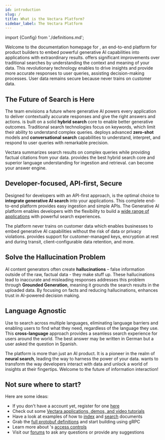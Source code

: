 ```yaml
---
id: introduction
slug: /
title: What is the Vectara Platform?
sidebar_label: The Vectara Platform
---
```


import {Config} from './definitions.md';

Welcome to the documentation homepage for <Config v="names.product"/>, an end-to-end platform for 
product builders to embed powerful generative AI capabilities into 
applications with extraordinary results. <Config v="names.product"/> offers significant 
improvements over traditional searches by understanding the context and 
meaning of your data. This revolutionary technology enables <Config v="names.product"/> to 
drive insights and provide more accurate responses to user queries, 
assisting decision-making processes. User data remains secure because <Config v="names.product"/> 
never trains on customer data.

## The Future of Search is Here

The <Config v="names.product"/> team envisions a future where generative AI powers every 
application to deliver contextually accurate responses and give the right 
answers and actions. <Config v="names.product"/> is built on a solid **hybrid search** core 
to enable better generative outcomes. Traditional search technologies focus 
on keywords, which limit their ability to understand complex queries. <Config v="names.product"/> 
deploys advanced **zero-shot** models and **conversational search** 
capabilities to understand, interpret, and respond to user queries with remarkable 
precision. 

Vectara summarizes search results on complex queries while providing factual 
citations from your data. <Config v="names.product"/> provides the best hybrid search 
core and superior language understanding for ingestion and retrieval. <Config v="names.product"/> 
can become your answer engine.

## Developer-focused, API-first, Secure

Designed for developers with an API-first approach, <Config v="names.product"/> is 
the optimal choice to **integrate generative AI search** into your 
applications. This complete end-to-end platform provides easy ingestion and 
simple APIs. The <Config v="names.product"/> Generative AI platform enables 
developers with the flexibility to build a [wide range of applications](/docs/use-case-exploration) with
powerful search experiences.

The <Config v="names.product"/> platform never trains on customer data which enables 
businesses to embed generative AI capabilities without the risk of data or 
privacy violations. <Config v="names.product"/> provides support for customer-managed 
keys, encryption at rest and during transit, client-configurable data 
retention, and more.

## Solve the Hallucination Problem

AI content generators often create **hallucinations** – false information 
outside of the raw, factual data - they make stuff up. These hallucinations 
lead to inaccurate and misleading responses <Config v="names.product"/> addresses 
this problem through **Grounded Generation**, meaning it grounds the search 
results in the uploaded data. By focusing on facts and reducing 
hallucinations, <Config v="names.product"/> enhances trust in AI-powered decision making. 

## Language Agnostic

Use <Config v="names.product"/> to search across multiple languages, eliminating language 
barriers and enabling users to find what they need, regardless of the 
language they use. This **cross-language** approach provides a seamless 
search experience for users around the world. The best answer may be 
written in German but a user asked the question in Spanish.

The <Config v="names.product"/> platform is more than just an AI product. It is 
a pioneer in the realm of **neural search**, leading the way to harness the 
power of your data. <Config v="names.product"/> wants to transform the way 
developers interact with data and unlock a world of insights at their 
fingertips. Welcome to the future of information interaction!  

## Not sure where to start?

Here are some ideas:

- If you don't have a <Config v="names.product"/> account yet, register for one [here](https://console.vectara.com/signup)
- Check out some [Vectara applications, demos, and video tutorials](https://vectara.com/demos/)
- Have a look at examples of how to [index](/docs/getting-started-samples/rest_index_document.py) and
[search](/docs/getting-started-samples/rest_query.py) documents
- Grab the [full protobuf definitions](/docs/api-reference/protobuf-definitions) and start building using gRPC
- Learn more about <Config v="names.product"/>'s [access controls](/docs/console-ui/configure-server-access-to-corpus)
- Visit our [forums](https://discuss.vectara.com/) to ask any questions or provide any suggestions